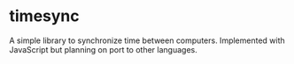 timesync
========

A simple library to synchronize time between computers. Implemented with JavaScript but planning on port to other languages.
